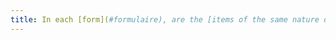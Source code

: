 ```yaml
---
title: In each [form](#formulaire), are the [items of the same nature of a list of choices](#items-of-the-same-nature-of-a-liste-of-choices) grouped in relevant way?
---
```

